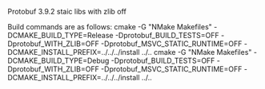 Protobuf 3.9.2 staic libs with zlib off

Build commands are as follows:
cmake -G "NMake Makefiles" -DCMAKE_BUILD_TYPE=Release -Dprotobuf_BUILD_TESTS=OFF -Dprotobuf_WITH_ZLIB=OFF -Dprotobuf_MSVC_STATIC_RUNTIME=OFF -DCMAKE_INSTALL_PREFIX=../../../install ../..
cmake -G "NMake Makefiles" -DCMAKE_BUILD_TYPE=Debug -Dprotobuf_BUILD_TESTS=OFF -Dprotobuf_WITH_ZLIB=OFF -Dprotobuf_MSVC_STATIC_RUNTIME=OFF -DCMAKE_INSTALL_PREFIX=../../../install ../..